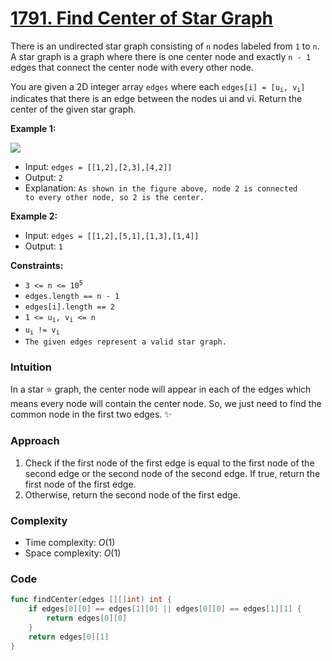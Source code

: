 # [1791. Find Center of Star Graph](https://leetcode.com/problems/find-center-of-star-graph/)

There is an undirected star graph consisting of `n` nodes labeled from `1` to `n`. A star graph is a graph where there is one center node and exactly `n - 1` edges that connect the center node with every other node.

You are given a 2D integer array `edges` where each <code>edges[i] = [u<sub>i</sub>, v<sub>i</sub>]</code> indicates that there is an edge between the nodes ui and vi. Return the center of the given star graph.

 

**Example 1:**

![](https://assets.leetcode.com/uploads/2021/02/24/star_graph.png)

- Input: <code>edges = [[1,2],[2,3],[4,2]]</code>
- Output: <code>2</code>
- Explanation: <code>As shown in the figure above, node 2 is connected to every other node, so 2 is the center.</code>


**Example 2:**

- Input: <code>edges = [[1,2],[5,1],[1,3],[1,4]]</code>
- Output: <code>1</code>
 

**Constraints:**

- <code>3 <= n <= 10<sup>5</sup></code>
- <code>edges.length == n - 1</code>
- <code>edges[i].length == 2</code>
- <code>1 <= u<sub>i</sub>, v<sub>i</sub> <= n</code>
- <code>u<sub>i</sub> != v<sub>i</sub></code>
- <code>The given edges represent a valid star graph.</code>

### Intuition

In a star ⭐️ graph, the center node will appear in each of the edges which means every node will contain the center node. So, we just need to find the common node in the first two edges. ✨

### Approach

1. Check if the first node of the first edge is equal to the first node of the second edge or the second node of the second edge. If true, return the first node of the first edge.
2. Otherwise, return the second node of the first edge.

### Complexity

- Time complexity: $O(1)$
- Space complexity: $O(1)$

### Code

```go
func findCenter(edges [][]int) int {
	if edges[0][0] == edges[1][0] || edges[0][0] == edges[1][1] {
		return edges[0][0]
	}
	return edges[0][1]
}
```

